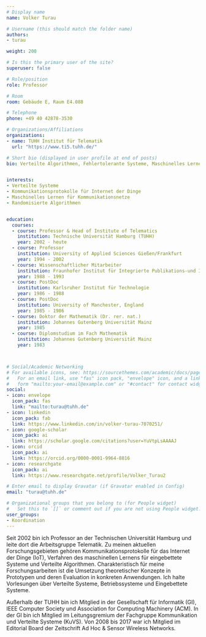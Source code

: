 ```yaml
---
# Display name
name: Volker Turau

# Username (this should match the folder name)
authors:
- turau

weight: 200

# Is this the primary user of the site?
superuser: false

# Role/position
role: Professor

# Room
room: Gebäude E, Raum E4.088

# Telephone
phone: +49 40 42878-3530

# Organizations/Affiliations
organizations:
- name: TUHH Institut für Telematik
  url: "https://www.ti5.tuhh.de/"

# Short bio (displayed in user profile at end of posts)
bio: Verteilte Algorithmen, Fehlertolerante Systeme, Maschinelles Lernen für Kommunikationsnetze


interests:
- Verteilte Systeme
- Kommunikationsprotokolle für Internet der Dinge
- Maschinelles Lernen für Kommunikationsnetze
- Randomisierte Algorithmen


education:
  courses:
  - course: Professor & Head of Institute of Telematics 
    institution: Technische Universität Hamburg (TUHH)
    year: 2002 - heute
  - course: Professor
    institution: University of Applied Sciences Gießen/Frankfurt
    year: 1994 - 2002
  - course: Wissenschaftlicher Mitarbeiter
    institution: Fraunhofer Institut für Integrierte Publikations-und Informationssysteme 
    year: 1988 - 1993
  - course: PostDoc 
    institution: Karlsruher Institut für Technologie
    year: 1986 - 1988
  - course: PostDoc 
    institution: University of Manchester, England
    year: 1985 - 1986
  - course: Doktor der Mathematik (Dr. rer. nat.)
    institution: Johannes Gutenberg Universität Mainz
    year: 1985
  - course: Diplomstudium im Fach Mathematik 
    institution: Johannes Gutenberg Universität Mainz
    year: 1983 



# Social/Academic Networking
# For available icons, see: https://sourcethemes.com/academic/docs/page-builder/#icons
#   For an email link, use "fas" icon pack, "envelope" icon, and a link in the
#   form "mailto:your-email@example.com" or "#contact" for contact widget.
social:
- icon: envelope
  icon_pack: fas
  link: "mailto:turau@tuhh.de"
- icon: linkedin
  icon_pack: fab
  link: https://www.linkedin.com/in/volker-turau-7070251/
- icon: google-scholar
  icon_pack: ai
  link: https://scholar.google.com/citations?user=YuVtpLsAAAAJ
- icon: orcid
  icon_pack: ai
  link: https://orcid.org/0000-0001-9964-8816
- icon: researchgate
  icon_pack: ai
  link: https://www.researchgate.net/profile/Volker_Turau2

# Enter email to display Gravatar (if Gravatar enabled in Config)
email: "turau@tuhh.de"

# Organizational groups that you belong to (for People widget)
#   Set this to `[]` or comment out if you are not using People widget.
user_groups:
- Koordination
---
```


Seit 2002 bin ich Professor an der Technischen Universität Hamburg und leite dort die Arbeitsgruppe Telematik. Zu meinen aktuellen Forschungsgebieten gehören Kommunikationsprotokolle für das Internet der Dinge (IoT), Verfahren des maschinellen Lernens für eingebettete Systeme und Verteilte Algorithmen. Charakteristisch für meine Forschungsarbeiten ist die Umsetzung theoretischer Konzepte in Prototypen und deren Evaluation in konkreten Anwendungen. Ich halte Vorlesungen über Verteilte Systeme, Betriebssysteme und Eingebettete Systeme.

Außerhalb der TUHH bin ich Mitglied in der Gesellschaft für Informatik (GI), IEEE Computer Society und Association for Computing Machinery (ACM). In der GI bin ich Mitglied im Leitungsgremium der Fachgruppe Kommunikation und Verteilte Systeme (KuVS). Von 2008 bis 2017 war ich Mitglied im Editorial Board der Zeitschrift Ad Hoc & Sensor Wireless Networks.



